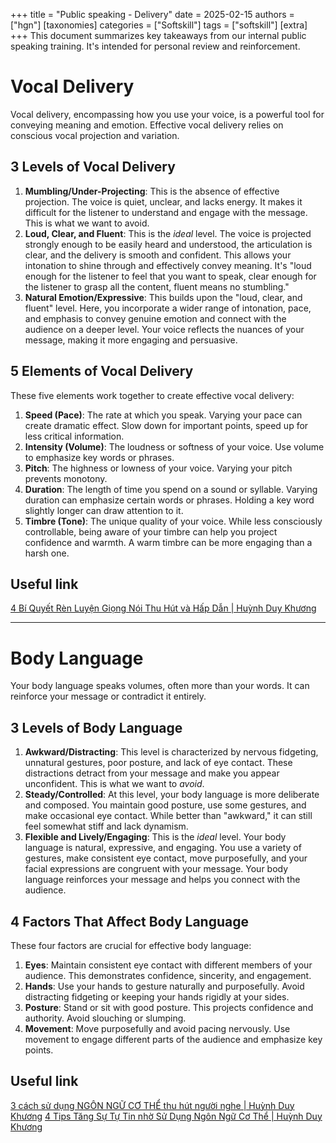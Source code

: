 +++
title = "Public speaking - Delivery"
date = 2025-02-15
authors = ["hgn"]
[taxonomies]
categories = ["Softskill"]
tags = ["softskill"]
[extra]
+++
This document summarizes key takeaways from our internal public speaking training.  It's intended for personal review and reinforcement.

# Vocal Delivery
Vocal delivery, encompassing how you use your voice, is a powerful tool for conveying meaning and emotion.  Effective vocal delivery relies on conscious vocal projection and variation.
## 3 Levels of Vocal Delivery
1. **Mumbling/Under-Projecting**: This is the absence of effective projection.  The voice is quiet, unclear, and lacks energy. It makes it difficult for the listener to understand and engage with the message.  This is what we want to avoid.
2. **Loud, Clear, and Fluent**: This is the *ideal* level.  The voice is projected strongly enough to be easily heard and understood, the articulation is clear, and the delivery is smooth and confident.  This allows your intonation to shine through and effectively convey meaning.  It's "loud enough for the listener to feel that you want to speak, clear enough for the listener to grasp all the content, fluent means no stumbling."
3. **Natural Emotion/Expressive**: This builds upon the "loud, clear, and fluent" level.  Here, you incorporate a wider range of intonation, pace, and emphasis to convey genuine emotion and connect with the audience on a deeper level.  Your voice reflects the nuances of your message, making it more engaging and persuasive.

## 5 Elements of Vocal Delivery
These five elements work together to create effective vocal delivery:
1. **Speed (Pace)**: The rate at which you speak. Varying your pace can create dramatic effect. Slow down for important points, speed up for less critical information.
2. **Intensity (Volume)**: The loudness or softness of your voice. Use volume to emphasize key words or phrases.
3. **Pitch**: The highness or lowness of your voice. Varying your pitch prevents monotony.
4. **Duration**: The length of time you spend on a sound or syllable. Varying duration can emphasize certain words or phrases. Holding a key word slightly longer can draw attention to it.
5. **Timbre (Tone)**: The unique quality of your voice. While less consciously controllable, being aware of your timbre can help you project confidence and warmth. A warm timbre can be more engaging than a harsh one.

## Useful link
[4 Bí Quyết Rèn Luyện Giọng Nói Thu Hút và Hấp Dẫn | Huỳnh Duy Khương](https://www.youtube.com/watch?v=GRiQ80T9RZI)

---
# Body Language
Your body language speaks volumes, often more than your words.  It can reinforce your message or contradict it entirely.
## 3 Levels of Body Language
1. **Awkward/Distracting**: This level is characterized by nervous fidgeting, unnatural gestures, poor posture, and lack of eye contact.  These distractions detract from your message and make you appear unconfident.  This is what we want to *avoid*.
2. **Steady/Controlled**: At this level, your body language is more deliberate and composed.  You maintain good posture, use some gestures, and make occasional eye contact.  While better than "awkward," it can still feel somewhat stiff and lack dynamism.
3. **Flexible and Lively/Engaging**: This is the *ideal* level.  Your body language is natural, expressive, and engaging.  You use a variety of gestures, make consistent eye contact, move purposefully, and your facial expressions are congruent with your message.  Your body language reinforces your message and helps you connect with the audience.

## 4 Factors That Affect Body Language
These four factors are crucial for effective body language:

1. **Eyes**: Maintain consistent eye contact with different members of your audience. This demonstrates confidence, sincerity, and engagement.
2. **Hands**: Use your hands to gesture naturally and purposefully. Avoid distracting fidgeting or keeping your hands rigidly at your sides.
3. **Posture**: Stand or sit with good posture. This projects confidence and authority. Avoid slouching or slumping.
4. **Movement**: Move purposefully and avoid pacing nervously. Use movement to engage different parts of the audience and emphasize key points.

## Useful link
[3 cách sử dụng NGÔN NGỮ CƠ THỂ thu hút người nghe | Huỳnh Duy Khương](https://www.youtube.com/watch?v=xPY9EHVp_1E)
[4 Tips Tăng Sự Tự Tin nhờ Sử Dụng Ngôn Ngữ Cơ Thể | Huỳnh Duy Khương](https://www.youtube.com/watch?v=TeWXTbm3MmE)